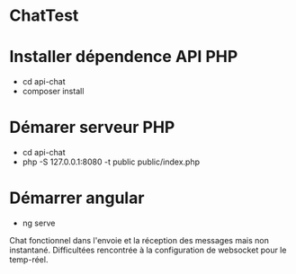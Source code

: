 # ChatTest

# Installer dépendence API PHP 
- cd api-chat
- composer install

# Démarer serveur PHP
- cd api-chat
- php -S 127.0.0.1:8080 -t public public/index.php

# Démarrer angular 
- ng serve

Chat fonctionnel dans l'envoie et la réception des messages mais non instantané.
Difficultées rencontrée à la configuration de websocket pour le temp-réel.
